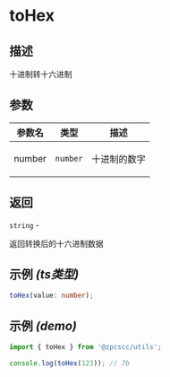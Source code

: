 # toHex

## 描述

<p>十进制转十六进制</p>

## 参数

| 参数名 | 类型                | 描述                |
| ------ | ------------------- | ------------------- |
| number | <code>number</code> | <p>十进制的数字</p> |

## 返回

<code>string</code> - <p>返回转换后的十六进制数据</p>

## 示例 _(ts类型)_

```typescript
toHex(value: number);
```

## 示例 _(demo)_

```typescript
import { toHex } from '@zpcscc/utils';

console.log(toHex(123)); // 7b
```
